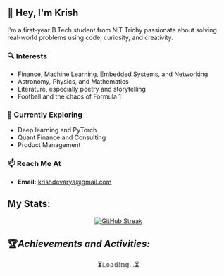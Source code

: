## 👋 Hey, I'm Krish

I'm a first-year B.Tech student from NIT Trichy passionate about solving real-world problems using code, curiosity, and creativity.

### 🔍 Interests
- Finance, Machine Learning, Embedded Systems, and Networking
- Astronomy, Physics, and Mathematics
- Literature, especially poetry and storytelling
- Football and the chaos of Formula 1

### 🚀 Currently Exploring
- Deep learning and PyTorch
- Quant Finance and Consulting
- Product Management

### 📫 Reach Me At
- **Email:** krishdevarya@gmail.com
## My Stats: ##
<div align="center">
  
[![GitHub Streak](https://github-readme-streak-stats.herokuapp.com?user=CapnFusion&theme=dark&border_radius=25&date_format=M%20j%5B%2C%20Y%5D&border=EBEBEB)](https://git.io/streak-stats)

</div>

## :trophy:_**Achievements and Activities:**_
<div align="center">
⏳𝕃𝕠𝕒𝕕𝕚𝕟𝕘...⏳
</div>
<!--
**CapnFusion/CapnFusion** is a ✨ _special_ ✨ repository because its `README.md` (this file) appears on your GitHub profile.

Here are some ideas to get you started:


-->
